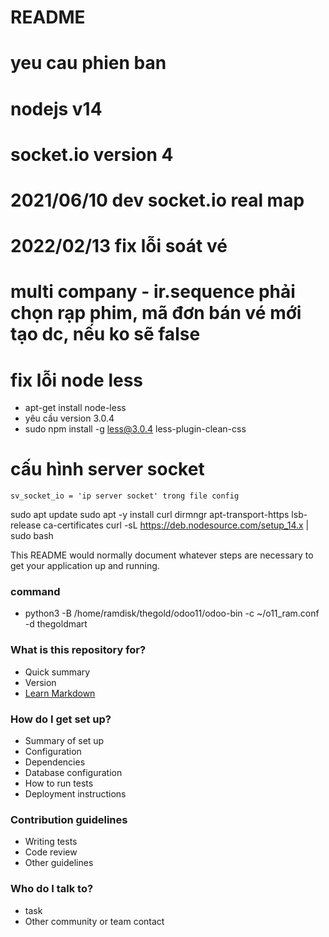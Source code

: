 # README #
# yeu cau phien ban 
# nodejs v14
# socket.io version 4
# 2021/06/10 dev socket.io real map

# 2022/02/13 fix lỗi soát vé

# multi company - ir.sequence phải chọn rạp phim, mã đơn bán vé mới tạo dc, nếu ko sẽ false

# fix lỗi node less
 * apt-get install node-less
 * yêu cầu version 3.0.4
 * sudo npm install -g less@3.0.4 less-plugin-clean-css


# cấu hình server socket
    sv_socket_io = 'ip server socket' trong file config


sudo apt update
sudo apt -y install curl dirmngr apt-transport-https lsb-release ca-certificates
curl -sL https://deb.nodesource.com/setup_14.x | sudo bash



This README would normally document whatever steps are necessary to get your application up and running.

### command
* python3 -B /home/ramdisk/thegold/odoo11/odoo-bin -c ~/o11_ram.conf -d thegoldmart

### What is this repository for? ###

* Quick summary
* Version
* [Learn Markdown](https://bitbucket.org/tutorials/markdowndemo)

### How do I get set up? ###

* Summary of set up
* Configuration
* Dependencies
* Database configuration
* How to run tests
* Deployment instructions

### Contribution guidelines ###

* Writing tests
* Code review
* Other guidelines

### Who do I talk to? ###

* task 
* Other community or team contact